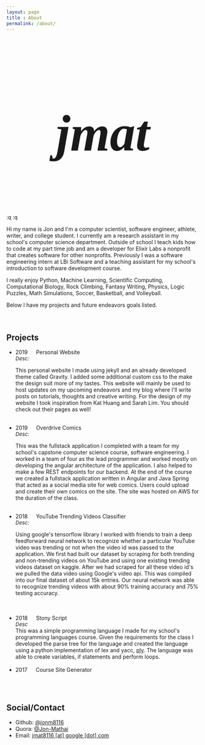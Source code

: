 ```yaml
---
layout: page
title : About
permalink: /about/
---
```

<div>
  <h3 style="font-family: Shojumaru; font-size:100pt;
  text-align: center;"><em>jmat</em></h3>
  :q
:q
  <!-- <img class="about-pic-container"
  src="../assets/fb_pro_pic.jpg" />  
   <br/><br/><br/> -->
  <div class="excerpt-container">
   <p></p>
        Hi my name is Jon and I'm a computer scientist,
        software engineer, athlete, writer, and college student. I
        currently am a research assistant in
        my school's computer science department. Outside of
        school I teach kids how to code at my part time job 
        and am a developer for Elixir Labs a nonprofit that 
        creates software for other nonprofits. Previously I 
        was a software engineering intern at LBi Software 
        and a teaching assistant for my school's introduction 
        to software development course.
   <p></p>
        I really enjoy Python, Machine Learning, Scientific
        Computing, Computational Biology, Rock Climbing,
        Fantasy Writing, Physics, Logic Puzzles, Math
        Simulations, Soccer, Basketball, and Volleyball.
   <p></p>
        Below I have my projects and future endeavors goals
        listed.
   <br/><br/><br/>
   <h2>Projects</h2>
   <ul>

   <li>2019 &emsp; Personal Website
   <br/>
   
   <div class="proj-desc">
   <em style="font-size: 10pt;">Desc:</em>
   <br/>

   This personal website I made using jekyll and an already
   developed theme called Gravity. I added some additional
   custom css to the make the design suit more of my tastes.
   This website will mainly be used to host updates on my
   upcoming endeavors and my blog where I'll write posts on
   tutorials, thoughts and creative writing.
   For the design of my website I took inspiration from Kat
   Huang and Sarah Lim. You should check out their pages as
   well!
   </div>
   </li>

   <br/>

   <li>2019 &emsp; Overdrive Comics
   <br/>

   <div class="proj-desc">
   <em style="font-size: 10pt;">Desc:</em>
   <br/>

   This was the fullstack application I completed with a
   team for my school's capstone computer science course,
   software engineering. I worked in a team of four as the
   lead programmer and worked mostly on developing the
   angular architecture of the application. I also helped to
   make a few REST endpoints for our backend. At the end of
   the course we created a fullstack application written in
   Angular and Java Spring that acted as a social media site
   for web comics. Users could upload and create their own
   comics on the site. The site was hosted on AWS for the
   duration of the class.
   </div>
   </li>

   <br/>

   <li>2018 &emsp; YouTube Trending Videos Classifier
   
   <br/>
   <div class="proj-desc">
   <em style="font-size: 10pt;">Desc:</em>
   <br/>

   Using google's tensorflow library I worked with friends
   to train a deep feedforward neural network to recognize
   whether a particular YouTube video was trending or not
   when the video id was passed to the application. We first
   had built our dataset by scraping for both trending and
   non-trending videos on YouTube and using one existing
   trending videos dataset on kaggle. After we had scraped
   for all these video id's we pulled the data video using
   Google's video api. This was compiled into our final
   dataset of about 15k entries. Our neural network was able
   to recognize trending videos with about 90% training
   accuracy and 75% testing accuracy. 
   
   <br/>
   <br/>
   </div>
   </li>
   <li>2018 &emsp; Stony Script</li>
   <div class="proj-desc">
   <em style="font-size: 10pt;">Desc</em>
   <br/>
   This was a simple programming language I made for my
   school's programming languages course. Given the
   requirements for the class I developed the parse tree for
   the language and created the language using a python
   implementation of lex and yacc, <a href="https://www.dabeaz.com/ply/">ply</a>. 
   The language was able to create variables, if statements and perform loops.
   <br/>
   <br/>
   </div>

   <li>2017 &emsp; Course Site Generator</li>

   </ul>

   <br/><br/>
   <h2>Social/Contact</h2>
   <ul>
   <li>
    Github: <a
    href="http://github.com/jonm8116">@jonm8116</a>
   </li>
   <li>
    Quora: <a
    href="https://www.quora.com/profile/Jon-Mathai">@Jon-Mathai</a>
   </li>
   <li>
    Email: <a href="mailto:jmat8116@gmail.com">jmat8116 [at]
    google [dot] com</a>
   </li>

   </ul>

   </div>
</div>
